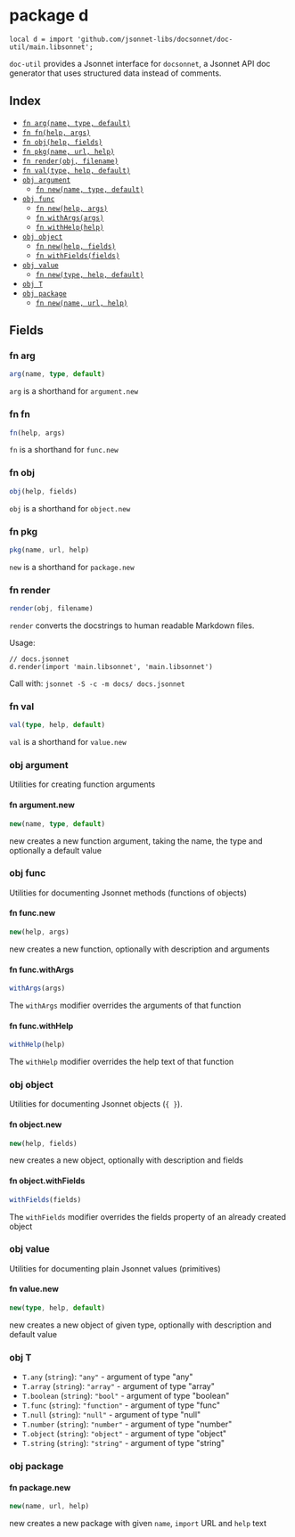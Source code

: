 # package d

```jsonnet
local d = import 'github.com/jsonnet-libs/docsonnet/doc-util/main.libsonnet';
```

`doc-util` provides a Jsonnet interface for `docsonnet`,
 a Jsonnet API doc generator that uses structured data instead of comments.

## Index

* [`fn arg(name, type, default)`](#fn-arg)
* [`fn fn(help, args)`](#fn-fn)
* [`fn obj(help, fields)`](#fn-obj)
* [`fn pkg(name, url, help)`](#fn-pkg)
* [`fn render(obj, filename)`](#fn-render)
* [`fn val(type, help, default)`](#fn-val)
* [`obj argument`](#obj-argument)
  * [`fn new(name, type, default)`](#fn-argumentnew)
* [`obj func`](#obj-func)
  * [`fn new(help, args)`](#fn-funcnew)
  * [`fn withArgs(args)`](#fn-funcwithargs)
  * [`fn withHelp(help)`](#fn-funcwithhelp)
* [`obj object`](#obj-object)
  * [`fn new(help, fields)`](#fn-objectnew)
  * [`fn withFields(fields)`](#fn-objectwithfields)
* [`obj value`](#obj-value)
  * [`fn new(type, help, default)`](#fn-valuenew)
* [`obj T`](#obj-t)
* [`obj package`](#obj-package)
  * [`fn new(name, url, help)`](#fn-packagenew)

## Fields

### fn arg

```ts
arg(name, type, default)
```

`arg` is a shorthand for `argument.new`

### fn fn

```ts
fn(help, args)
```

`fn` is a shorthand for `func.new`

### fn obj

```ts
obj(help, fields)
```

`obj` is a shorthand for `object.new`

### fn pkg

```ts
pkg(name, url, help)
```

`new` is a shorthand for `package.new`

### fn render

```ts
render(obj, filename)
```

`render` converts the docstrings to human readable Markdown files.

Usage:

```jsonnet
// docs.jsonnet
d.render(import 'main.libsonnet', 'main.libsonnet')
```

Call with: `jsonnet -S -c -m docs/ docs.jsonnet`


### fn val

```ts
val(type, help, default)
```

`val` is a shorthand for `value.new`

### obj argument

Utilities for creating function arguments

#### fn argument.new

```ts
new(name, type, default)
```

new creates a new function argument, taking the name, the type and optionally a default value

### obj func

Utilities for documenting Jsonnet methods (functions of objects)

#### fn func.new

```ts
new(help, args)
```

new creates a new function, optionally with description and arguments

#### fn func.withArgs

```ts
withArgs(args)
```

The `withArgs` modifier overrides the arguments of that function

#### fn func.withHelp

```ts
withHelp(help)
```

The `withHelp` modifier overrides the help text of that function

### obj object

Utilities for documenting Jsonnet objects (`{ }`).

#### fn object.new

```ts
new(help, fields)
```

new creates a new object, optionally with description and fields

#### fn object.withFields

```ts
withFields(fields)
```

The `withFields` modifier overrides the fields property of an already created object

### obj value

Utilities for documenting plain Jsonnet values (primitives)

#### fn value.new

```ts
new(type, help, default)
```

new creates a new object of given type, optionally with description and default value

### obj T


* `T.any` (`string`): `"any"` - argument of type "any"
* `T.array` (`string`): `"array"` - argument of type "array"
* `T.boolean` (`string`): `"bool"` - argument of type "boolean"
* `T.func` (`string`): `"function"` - argument of type "func"
* `T.null` (`string`): `"null"` - argument of type "null"
* `T.number` (`string`): `"number"` - argument of type "number"
* `T.object` (`string`): `"object"` - argument of type "object"
* `T.string` (`string`): `"string"` - argument of type "string"

### obj package


#### fn package.new

```ts
new(name, url, help)
```

new creates a new package with given `name`, `import` URL and `help` text
